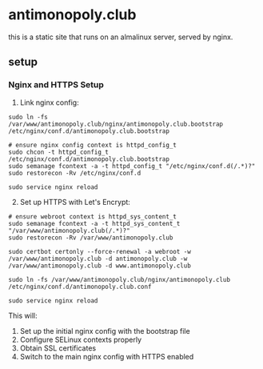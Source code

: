 # antimonopoly.club

this is a static site that runs on an almalinux server, served by nginx.

## setup

### Nginx and HTTPS Setup

1. Link nginx config:
```
sudo ln -fs /var/www/antimonopoly.club/nginx/antimonopoly.club.bootstrap /etc/nginx/conf.d/antimonopoly.club.bootstrap

# ensure nginx config context is httpd_config_t
sudo chcon -t httpd_config_t /etc/nginx/conf.d/antimonopoly.club.bootstrap
sudo semanage fcontext -a -t httpd_config_t "/etc/nginx/conf.d(/.*)?"
sudo restorecon -Rv /etc/nginx/conf.d

sudo service nginx reload
```

2. Set up HTTPS with Let's Encrypt:
```
# ensure webroot context is httpd_sys_content_t
sudo semanage fcontext -a -t httpd_sys_content_t "/var/www/antimonopoly.club(/.*)?"
sudo restorecon -Rv /var/www/antimonopoly.club

sudo certbot certonly --force-renewal -a webroot -w /var/www/antimonopoly.club -d antimonopoly.club -w /var/www/antimonopoly.club -d www.antimonopoly.club

sudo ln -fs /var/www/antimonopoly.club/nginx/antimonopoly.club /etc/nginx/conf.d/antimonopoly.club.conf

sudo service nginx reload
```

This will:
1. Set up the initial nginx config with the bootstrap file
2. Configure SELinux contexts properly
3. Obtain SSL certificates
4. Switch to the main nginx config with HTTPS enabled

